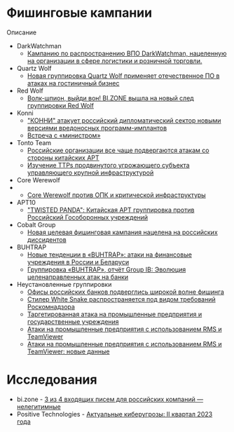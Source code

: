 # Фишинговые кампании
Описание
- DarkWatchman
  * [Кампанию по распространению ВПО DarkWatchman, нацеленную на организации в сфере логистики и розничной торговли.](https://t.me/bizone_channel/917)
- Quartz Wolf
  * [Новая группировка Quartz Wolf применяет отечественное ПО в атаках на гостиничный бизнес
](https://bi.zone/expertise/blog/novaya-gruppirovka-quartz-wolf-primenyaet-otechestvennoe-po-v-atakakh-na-gostinichnyy-biznes/?utm_source=telegram&utm_medium=messenger&utm_campaign=novaya-gruppirovka-quartz-wolf-primenyaet-otechestvennoe-po-v-atakakh-na-gostinichnyy-biznes&utm_content=19.07.2023&utm_term=bi.zone)
- Red Wolf
  * [Волк-шпион, выйди вон! BI.ZONE вышла на новый след группировки Red Wolf
](https://habr.com/ru/companies/bizone/articles/743908/)
- Konni
  * ["КОННИ" атакует российский дипломатический сектор новыми версиями вредоносных программ-имплантов](https://github.com/Jarenierinili/Task/blob/main/Konni_targeting_Russian_diplomatic_sector.pdf)
  * [Встреча с «министром»](https://www.fortinet.com/blog/threat-research/konni-rat-phishing-email-deploying-malware)
- Tonto Team
  * [Российские организации все чаще подвергаются атакам со стороны китайских APT](https://www.sentinelone.com/labs/targets-of-interest-russian-organizations-increasingly-under-attack-by-chinese-apts/)
  * [Изучение TTPs продвинутого угрожающего субъекта управляющего крупной инфраструктурой](https://vb2020.vblocalhost.com/uploads/VB2020-06.pdf)
- Core Werewolf
- * [Core Werewolf против ОПК и критической инфраструктуры
](https://bi.zone/expertise/blog/core-werewolf-protiv-opk-i-kriticheskoy-infrastruktury/?utm_source=telegram&utm_medium=messenger&utm_campaign=core-werewolf-protiv-opk-i-kriticheskoy-infrastruktury&utm_content=08.06.2023&utm_term=bi.zone)
- APT10
  * ["TWISTED PANDA": Китайская APT группировка против Российский Гособоронных учреждений](https://research.checkpoint.com/2022/twisted-panda-chinese-apt-espionage-operation-against-russians-state-owned-defense-institutes/)
- Cobalt Group
  * [Новая целевая фишинговая кампания нацелена на российских диссидентов](https://github.com/Jarenierinili/Task/blob/main/Malwarebytes_spear-phishing-targets-Russian-dissidents(03-29-2022).pdf)
- BUHTRAP
  * [Новые тенденции в «BUHTRAP»: атаки на финансовые учреждения в России и Беларуси](https://mp.weixin.qq.com/s/Y1aHEwU0NDwG-qfvtciU4w)
  * [Группировка «BUHTRAP», отчёт Group IB: Эволюция целенаправленных атак на банки](https://go.group-ib.com/hubfs/report/group-ib-buhtrap-threat-research-2016-en.pdf)
- Неустановленные группировки
  * [Офисы российских банков подверглись широкой волне фишинга](https://github.com/Jarenierinili/Task/blob/main/RSA_Russian-Bank-Offices-Phishing-Wave(08-18-2017).pdf)
  * [Стилер White Snake распространяется под видом требований Роскомнадзора](https://bi.zone/expertise/blog/stiler-white-snake-rasprostranyaetsya-pod-vidom-trebovaniy-roskomnadzora/?utm_source=telegram&utm_medium=messenger&utm_campaign=stiler-white-snake-rasprostranyaetsya-pod-vidom-trebovaniy-roskomnadzora&utm_content=01.08.2023&utm_term=bi.zone)
  * [Таргетированная атака на промышленные предприятия и государственные учреждения](https://ics-cert.kaspersky.ru/publications/reports/2022/08/08/targeted-attack-on-industrial-enterprises-and-public-institutions/)
  * [Атаки на промышленные предприятия с использованием RMS и TeamViewer](https://ics-cert.kaspersky.ru/publications/reports/2018/08/01/attacks-on-industrial-enterprises-using-rms-and-teamviewer/)
  * [Атаки на промышленные предприятия с использованием RMS и TeamViewer: новые данные](https://ics-cert.kaspersky.ru/publications/reports/2020/11/05/attacks-on-industrial-enterprises-using-rms-and-teamviewer-new-data/)
# Исследования

* bi.zone - [3 из 4 входящих писем для российских компаний — нелегитимные](https://bi.zone/news/3-iz-4-vkhodyashchikh-pisem-dlya-rossiyskikh-kompaniy-nelegitimnye/?utm_source=telegram&utm_medium=messenger&utm_campaign=3-iz-4-vkhodyashchikh-pisem-dlya-rossiyskikh-kompaniy-nelegitimnye&utm_content=25.07.2023&utm_term=bi.zone)
* Positive Technologies - [Актуальные киберугрозы: II квартал 2023 года](https://www.ptsecurity.com/ru-ru/research/analytics/cybersecurity-threatscape-2023-q2/)
